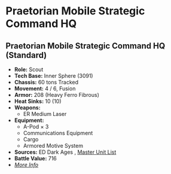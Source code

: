 # Praetorian Mobile Strategic Command HQ 

## Praetorian Mobile Strategic Command HQ (Standard) 

- **Role:** Scout 
- **Tech Base:** Inner Sphere (3091) 
- **Chassis:** 60 tons Tracked 
- **Movement:** 4 / 6, Fusion 
- **Armor:** 208 (Heavy Ferro Fibrous) 
- **Heat Sinks:** 10 (10) 
- **Weapons:** 
  - ER Medium Laser 
- **Equipment:** 
  - A-Pod × 3 
  - Communications Equipment 
  - Cargo 
  - Armored Motive System 
- **Sources:** ED Dark Ages , [Master Unit List](http://masterunitlist.info/Unit/Details/6957/praetorian-mobile-strategic-command-hq-standard) 
- **Battle Value:** 716 
- [*More Info*](praetorian_mobile_strategic_command_hq/praetorian_mobile_strategic_command_hq_standard.md) 

